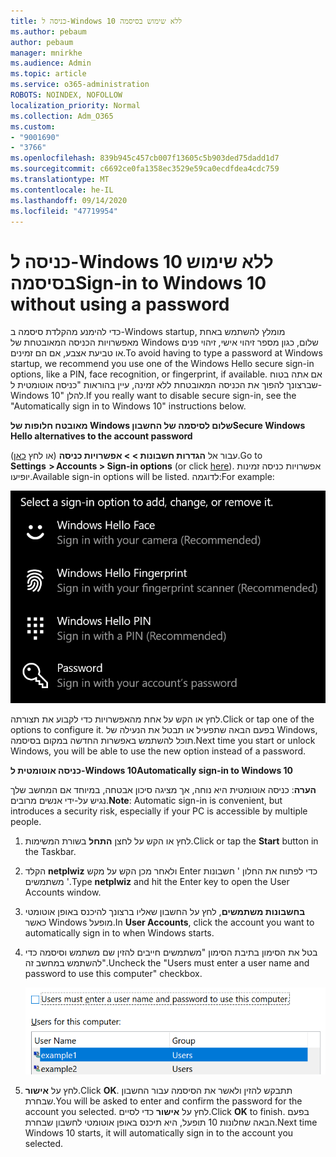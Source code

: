 ```yaml
---
title: כניסה ל-Windows 10 ללא שימוש בסיסמה
ms.author: pebaum
author: pebaum
manager: mnirkhe
ms.audience: Admin
ms.topic: article
ms.service: o365-administration
ROBOTS: NOINDEX, NOFOLLOW
localization_priority: Normal
ms.collection: Adm_O365
ms.custom:
- "9001690"
- "3766"
ms.openlocfilehash: 839b945c457cb007f13605c5b903ded75dadd1d7
ms.sourcegitcommit: c6692ce0fa1358ec3529e59ca0ecdfdea4cdc759
ms.translationtype: MT
ms.contentlocale: he-IL
ms.lasthandoff: 09/14/2020
ms.locfileid: "47719954"
---
```

# <a name="sign-in-to-windows-10-without-using-a-password"></a><span data-ttu-id="37390-102">כניסה ל-Windows 10 ללא שימוש בסיסמה</span><span class="sxs-lookup"><span data-stu-id="37390-102">Sign-in to Windows 10 without using a password</span></span>

<span data-ttu-id="37390-103">כדי להימנע מהקלדת סיסמה ב-Windows startup, מומלץ להשתמש באחת מאפשרויות הכניסה המאובטחת של Windows שלום, כגון מספר זיהוי אישי, זיהוי פנים או טביעת אצבע, אם הם זמינים.</span><span class="sxs-lookup"><span data-stu-id="37390-103">To avoid having to type a password at Windows startup, we recommend you use one of the Windows Hello secure sign-in options, like a PIN, face recognition, or fingerprint, if available.</span></span> <span data-ttu-id="37390-104">אם אתה בטוח שברצונך להפוך את הכניסה המאובטחת ללא זמינה, עיין בהוראות "כניסה אוטומטית ל-Windows 10" להלן.</span><span class="sxs-lookup"><span data-stu-id="37390-104">If you really want to disable secure sign-in, see the "Automatically sign in to Windows 10" instructions below.</span></span>

<span data-ttu-id="37390-105">**מאובטח חלופות של Windows שלום לסיסמה של החשבון**</span><span class="sxs-lookup"><span data-stu-id="37390-105">**Secure Windows Hello alternatives to the account password**</span></span>

<span data-ttu-id="37390-106">עבור אל **הגדרות חשבונות > > אפשרויות כניסה** (או לחץ [כאן](ms-settings:signinoptions?activationSource=GetHelp)).</span><span class="sxs-lookup"><span data-stu-id="37390-106">Go to **Settings  > Accounts > Sign-in options** (or click [here](ms-settings:signinoptions?activationSource=GetHelp)).</span></span> <span data-ttu-id="37390-107">אפשרויות כניסה זמינות יופיעו.</span><span class="sxs-lookup"><span data-stu-id="37390-107">Available sign-in options will be listed.</span></span> <span data-ttu-id="37390-108">לדוגמה:</span><span class="sxs-lookup"><span data-stu-id="37390-108">For example:</span></span>

![אפשרויות כניסה.](media/sign-in-options.png)

<span data-ttu-id="37390-110">לחץ או הקש על אחת מהאפשרויות כדי לקבוע את תצורתה.</span><span class="sxs-lookup"><span data-stu-id="37390-110">Click or tap one of the options to configure it.</span></span> <span data-ttu-id="37390-111">בפעם הבאה שתפעיל או תבטל את הנעילה של Windows, תוכל להשתמש באפשרות החדשה במקום בסיסמה.</span><span class="sxs-lookup"><span data-stu-id="37390-111">Next time you start or unlock Windows, you will be able to use the new option instead of a password.</span></span> 

<span data-ttu-id="37390-112">**כניסה אוטומטית ל-Windows 10**</span><span class="sxs-lookup"><span data-stu-id="37390-112">**Automatically sign-in to Windows 10**</span></span>

<span data-ttu-id="37390-113">**הערה**: כניסה אוטומטית היא נוחה, אך מציגה סיכון אבטחה, במיוחד אם המחשב שלך נגיש על-ידי אנשים מרובים.</span><span class="sxs-lookup"><span data-stu-id="37390-113">**Note**: Automatic sign-in is convenient, but introduces a security risk, especially if your PC is accessible by multiple people.</span></span> 

1. <span data-ttu-id="37390-114">לחץ או הקש על לחצן **התחל** בשורת המשימות.</span><span class="sxs-lookup"><span data-stu-id="37390-114">Click or tap the **Start** button in the Taskbar.</span></span>

2. <span data-ttu-id="37390-115">הקלד **netplwiz** ולאחר מכן הקש על מקש Enter כדי לפתוח את החלון ' חשבונות משתמשים '.</span><span class="sxs-lookup"><span data-stu-id="37390-115">Type **netplwiz** and hit the Enter key to open the User Accounts window.</span></span>

3. <span data-ttu-id="37390-116">**בחשבונות משתמשים**, לחץ על החשבון שאליו ברצונך להיכנס באופן אוטומטי כאשר Windows מופעל.</span><span class="sxs-lookup"><span data-stu-id="37390-116">In **User Accounts**, click the account you want to automatically sign in to when Windows starts.</span></span>

4. <span data-ttu-id="37390-117">בטל את הסימון בתיבת הסימון "משתמשים חייבים להזין שם משתמש וסיסמה כדי להשתמש במחשב זה".</span><span class="sxs-lookup"><span data-stu-id="37390-117">Uncheck the "Users must enter a user name and password to use this computer" checkbox.</span></span>

    ![משתמשים חייבים להזין שם משתמש וסיסמה.](media/users-must-enter-username.png)

5. <span data-ttu-id="37390-119">לחץ על **אישור**.</span><span class="sxs-lookup"><span data-stu-id="37390-119">Click **OK**.</span></span> <span data-ttu-id="37390-120">תתבקש להזין ולאשר את הסיסמה עבור החשבון שבחרת.</span><span class="sxs-lookup"><span data-stu-id="37390-120">You will be asked to enter and confirm the password for the account you selected.</span></span> <span data-ttu-id="37390-121">לחץ על **אישור** כדי לסיים.</span><span class="sxs-lookup"><span data-stu-id="37390-121">Click **OK** to finish.</span></span> <span data-ttu-id="37390-122">בפעם הבאה שחלונות 10 תופעל, היא תיכנס באופן אוטומטי לחשבון שבחרת.</span><span class="sxs-lookup"><span data-stu-id="37390-122">Next time Windows 10 starts, it will automatically sign in to the account you selected.</span></span>
